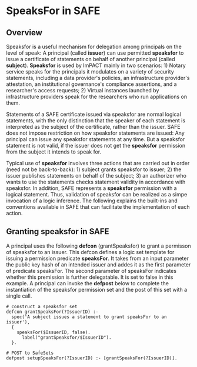 # SpeaksFor in SAFE

## Overview

Speaksfor is a useful mechanism for delegation among principals on the
level of speak: A principal (called **issuer**)
can use permitted **speaksfor** to issue a certificate of statements on
behalf of another principal (called **subject**). **Speaksfor** is used
by ImPACT mainly in two scenarios: 1) Notary service speaks for the
principals it modulates on a variety of security statements, including
a data provider's policies, an infrastructure provider's attestation,
an institutional governance's compliance assertions, and a researcher's
access requests; 2) Virtual instances launched by infrastructure
providers speak for the researchers who run applications on them.

Statements of a SAFE certificate issued via speaksfor are normal
logical statements, with the only distinction that the speaker of each
statement is interpreted as the subject of the certificate, rather than
the issuer. SAFE does not impose restriction on how speaksfor statements
are issued: Any principal can issue any speaksfor statements at any
time. But a speaksfor statement is not valid, if the issuer does not
get the **speaksfor** permission from the subject it intends to speak
for.

Typical use of **speaksfor** involves three actions that are carried
out in order (need not be back-to-back): 1) subject grants speaksfor
to issuer; 2) the issuer publishes statements on behalf of the subject;
3) an authorizer who wants to use the statements checks statement
validity in accordance with speaksfor. In addition, SAFE represents a
**speaksfor** permission with a logical statement. Thus, validation of
speaksfor can be realized as a simpe invocation of a logic inference.
The following explains the built-ins and conventions available in SAFE
that can facilitate the implementation of each action.

##  Granting speaksfor in SAFE

A principal uses the following **defcon** (grantSpeaksfor) to grant
a permisson of speaksfor to an issuer. This defcon defines a logic
set template for issuing a permission predicate **speaksFor**. It
takes from an input parameter the public key hash of an intended
issuer and addes it as the first parameter of predicate speaksFor. The
second parameter of speaksFor indicates whether this premission is
further delegatable. It is set to false in this example. A principal
can invoke the **defpost** below to complete the instantiation of the
speaksfor permission set and the post of this set with a single call.

```
# construct a speaksfor set
defcon grantSpeaksFor(?IssuerID) :-
  spec('A subject issues a statement to grant speaksFor to an issuer'),
  {
    speaksFor($IssuerID, false).
	  label("grantSpeaksfor/$IssuerID").
  }.

# POST to SafeSets
defpost setupSpeaksFor(?IssuerID) :- [grantSpeaksFor(?IssuerID)].
```
